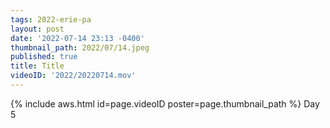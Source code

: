```yaml
---
tags: 2022-erie-pa
layout: post
date: '2022-07-14 23:13 -0400'
thumbnail_path: 2022/07/14.jpeg
published: true
title: Title
videoID: '2022/20220714.mov'
---
```


{% include aws.html id=page.videoID poster=page.thumbnail_path %}
Day 5